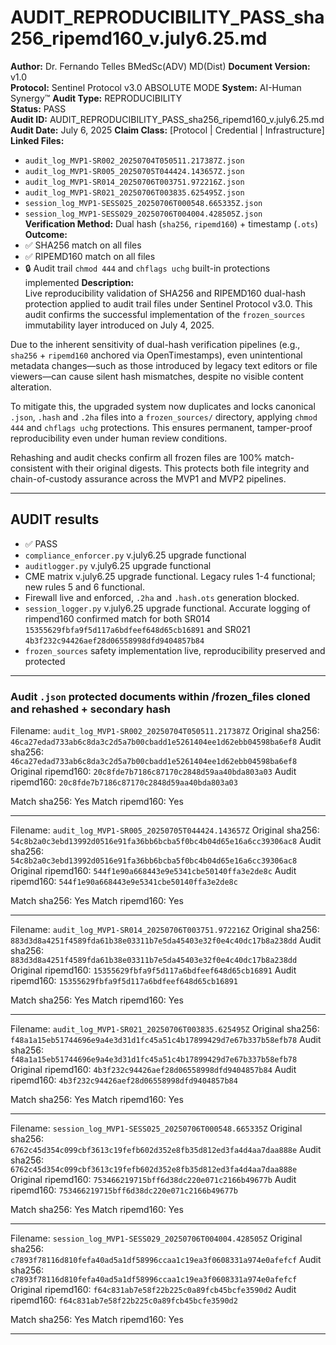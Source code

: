 # AUDIT_REPRODUCIBILITY_PASS_sha256_ripemd160_v.july6.25.md

**Author:** Dr. Fernando Telles BMedSc(ADV) MD(Dist)
**Document Version:** v1.0      
**Protocol:** Sentinel Protocol v3.0 ABSOLUTE MODE
**System:**  AI-Human Synergy™
**Audit Type:** REPRODUCIBILITY    
**Status:** PASS  
**Audit ID:** AUDIT_REPRODUCIBILITY_PASS_sha256_ripemd160_v.july6.25.md
**Audit Date:** July 6, 2025 
**Claim Class:** [Protocol | Credential | Infrastructure]  
**Linked Files:**  
- `audit_log_MVP1-SR002_20250704T050511.217387Z.json`  
- `audit_log_MVP1-SR005_20250705T044424.143657Z.json`  
- `audit_log_MVP1-SR014_20250706T003751.972216Z.json`  
- `audit_log_MVP1-SR021_20250706T003835.625495Z.json`  
- `session_log_MVP1-SESS025_20250706T000548.665335Z.json`  
- `session_log_MVP1-SESS029_20250706T004004.428505Z.json`  
**Verification Method:** Dual hash (`sha256`, `ripemd160`) + timestamp (`.ots`)  
**Outcome:**   
- ✅ SHA256 match on all files  
- ✅ RIPEMD160 match on all files   
- 🔒 Audit trail `chmod 444` and `chflags uchg` built-in protections implemented
**Description:**  
Live reproducibility validation of SHA256 and RIPEMD160 dual-hash protection applied to audit trail files under Sentinel Protocol v3.0. This audit confirms the successful implementation of the `frozen_sources` immutability layer introduced on July 4, 2025.

Due to the inherent sensitivity of dual-hash verification pipelines (e.g., `sha256` + `ripemd160` anchored via OpenTimestamps), even unintentional metadata changes—such as those introduced by legacy text editors or file viewers—can cause silent hash mismatches, despite no visible content alteration.

To mitigate this, the upgraded system now duplicates and locks canonical `.json`, `.hash` and `.2ha` files into a `frozen_sources/` directory, applying `chmod 444` and `chflags uchg` protections. This ensures permanent, tamper-proof reproducibility even under human review conditions.

Rehashing and audit checks confirm all frozen files are 100% match-consistent with their original digests. This protects both file integrity and chain-of-custody assurance across the MVP1 and MVP2 pipelines.

---

## AUDIT results

- ✅ PASS
- `compliance_enforcer.py` v.july6.25 upgrade functional
- `auditlogger.py` v.july6.25 upgrade functional
- CME matrix v.july6.25 upgrade functional. Legacy rules 1-4 functional; new rules 5 and 6 functional.
- Firewall live and enforced, `.2ha` and `.hash.ots` generation blocked.
- `session_logger.py` v.july6.25 upgrade functional. Accurate logging of rimpend160 confirmed match for both SR014 `15355629fbfa9f5d117a6bdfeef648d65cb16891` and SR021 `4b3f232c94426aef28d06558998dfd9404857b84`
- `frozen_sources` safety implementation live, reproducibility preserved and protected

---

### Audit `.json` protected documents within /frozen_files cloned and rehashed + secondary hash

Filename: `audit_log_MVP1-SR002_20250704T050511.217387Z`
Original sha256: `46ca27edad733ab6c8da3c2d5a7b00cbadd1e5261404ee1d62ebb04598ba6ef8`
Audit sha256: `46ca27edad733ab6c8da3c2d5a7b00cbadd1e5261404ee1d62ebb04598ba6ef8`
Original ripemd160: `20c8fde7b7186c87170c2848d59aa40bda803a03`
Audit ripemd160: `20c8fde7b7186c87170c2848d59aa40bda803a03`

Match sha256: Yes
Match ripemd160: Yes 

---

Filename: `audit_log_MVP1-SR005_20250705T044424.143657Z`
Original sha256: `54c8b2a0c3ebd13992d0516e91fa36bb6bcba5f0bc4b04d65e16a6cc39306ac8`
Audit sha256: `54c8b2a0c3ebd13992d0516e91fa36bb6bcba5f0bc4b04d65e16a6cc39306ac8`
Original ripemd160: `544f1e90a668443e9e5341cbe50140ffa3e2de8c`
Audit ripemd160: `544f1e90a668443e9e5341cbe50140ffa3e2de8c`

Match sha256: Yes
Match ripemd160: Yes 

---

Filename: `audit_log_MVP1-SR014_20250706T003751.972216Z`
Original sha256: `883d3d8a4251f4589fda61b38e03311b7e5da45403e32f0e4c40dc17b8a238dd`
Audit sha256: `883d3d8a4251f4589fda61b38e03311b7e5da45403e32f0e4c40dc17b8a238dd`
Original ripemd160: `15355629fbfa9f5d117a6bdfeef648d65cb16891`
Audit ripemd160: `15355629fbfa9f5d117a6bdfeef648d65cb16891`

Match sha256: Yes
Match ripemd160: Yes 

---

Filename: `audit_log_MVP1-SR021_20250706T003835.625495Z`
Original sha256: `f48a1a15eb51744696e9a4e3d31d1fc45a51c4b17899429d7e67b337b58efb78`
Audit sha256: `f48a1a15eb51744696e9a4e3d31d1fc45a51c4b17899429d7e67b337b58efb78`
Original ripemd160: `4b3f232c94426aef28d06558998dfd9404857b84`
Audit ripemd160: `4b3f232c94426aef28d06558998dfd9404857b84`

Match sha256: Yes
Match ripemd160: Yes 

---

Filename: `session_log_MVP1-SESS025_20250706T000548.665335Z`
Original sha256: `6762c45d354c099cbf3613c19fefb602d352e8fb35d812ed3fa4d4aa7daa888e`
Audit sha256: `6762c45d354c099cbf3613c19fefb602d352e8fb35d812ed3fa4d4aa7daa888e`
Original ripemd160: `753466219715bff6d38dc220e071c2166b49677b`
Audit ripemd160: `753466219715bff6d38dc220e071c2166b49677b`

Match sha256: Yes
Match ripemd160: Yes 

---

Filename: `session_log_MVP1-SESS029_20250706T004004.428505Z`
Original sha256: `c7893f78116d810fefa40ad5a1df58996ccaa1c19ea3f0608331a974e0afefcf`
Audit sha256: `c7893f78116d810fefa40ad5a1df58996ccaa1c19ea3f0608331a974e0afefcf`
Original ripemd160: `f64c831ab7e58f22b225c0a89fcb45bcfe3590d2`
Audit ripemd160: `f64c831ab7e58f22b225c0a89fcb45bcfe3590d2`

Match sha256: Yes
Match ripemd160: Yes 

---
